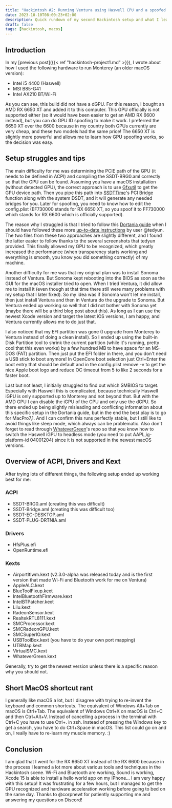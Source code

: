 ```yaml
---
title: "Hackintosh #2: Running Ventura using Haswell CPU and a spoofed AMD RX 6650 XT"
date: 2023-10-10T08:00:23+02:00
description: Quick rundown of my second Hackintosh setup and what I learned in the process.
draft: false
tags: [hackintosh, macos]
---
```


## Introduction
In my [previous post]({{< ref "hackintosh-project1.md" >}}), I wrote about how I used the following hardware to run Monterey (an older macOS version):
* Intel i5 4400 (Haswell)
* MSI B85-G41
* Intel AX210 BT/Wi-Fi

As you can see, this build did not have a dGPU. For this reason, I bought an AMD RX 6650 XT and added it to this computer. This GPU officially is not supported either (so it would have been easier to get an AMD RX 6600 instead), but you can do GPU ID spoofing to make it work. I preferred the 6650 XT over the 6600 because in my country both GPUs currently are very cheap, and these two models had the same price! The 6650 XT is slightly more powerful and allows me to learn how GPU spoofing works, so the decision was easy.

## Setup struggles and tips
The main difficulty for me was determining the PCIE path of the GPU (it needs to be defined in ACPI) and compiling the SSDT-BRG0.aml correctly so that the GPU can be found. Assuming you have a macOS installation (without detected GPU), the correct approach is to use [Gfxutil](https://github.com/acidanthera/gfxutil) to get the GPU device path. Then you pipe this path into [SSDTTime](https://github.com/corpnewt/SSDTTime)'s PCI Bridge function along with the system DSDT, and it will generate any needed bridges for you. Later for spoofing, you need to know how to edit the config.plist (EF730000 stands for RX 6650 XT, so you spoof it to FF730000 which stands for RX 6600 which is officially supported).

The reason why I struggled is that I tried to follow this [Dortania guide](https://dortania.github.io/Getting-Started-With-ACPI/Universal/spoof.html) when I should have followed these more [up-to-date instructions](https://www.tonymacx86.com/threads/success-amd-rx6000-series-working-in-macos.306736/post-2299282) by user @tedyun. The two files from these two approaches are slightly different, and I found the latter easier to follow thanks to the several screenshots that tedyun provided. This finally allowed my GPU to be recognized, which greatly increased the performance (when transparency starts working and everything is smooth, you know you did something correctly) of my machine.

Another difficulty for me was that my original plan was to install Sonoma instead of Ventura. But Sonoma kept rebooting into the BIOS as soon as the GUI for the macOS installer tried to open. When I tried Ventura, it did allow me to install it (even though at that time there still were many problems with my setup that I later fixed). So my idea was if Sonoma won't let me install, then just install Ventura and then in Ventura do the upgrade to Sonoma. But Ventura ended up working so well that I did not bother with Sonoma yet (maybe there will be a third blog post about this). As long as I can use the newest Xcode version and target the latest iOS versions, I am happy, and Ventura currently allows me to do just that.

I also noticed that my EFI partition was gone (I upgrade from Monterey to Ventura instead of doing a clean install). So I ended up using the built-in Disk Partition tool to shrink the current partition (while it's running, pretty cool that this even works) by a few hundred MB to have space for an MS-DOS (FAT) partition. Then just put the EFI folder in there, and you don't need a USB stick to boot anymore! In OpenCore boot selection just Ctrl+Enter the boot entry that should be default and in the config.plist remove -v to get the nice Apple boot logo and reduce OC timeout from 5 to like 2 seconds for a faster boot.

Last but not least, I initially struggled to find out which SMBIOS to target. Especially with Haswell this is complicated, because technically Haswell iGPU is only supported up to Monterey and not beyond that. But with the AMD GPU I can disable the iGPU of the CPU and only use the dGPU. So there ended up being slightly misleading and conflicting information about this specific setup in the Dortania guide, but in the end the best play is to go for MacPro7,1. And I can confirm this runs perfectly stable, but I still like to avoid things like sleep mode, which always can be problematic. Also don't forget to read through [WhateverGreen](https://github.com/acidanthera/WhateverGreen/blob/master/Manual/FAQ.IntelHD.en.md)'s repo so that you know how to switch the Haswell iGPU to headless mode (you need to put AAPL,ig-platform-id 04001204) since it is not supported in the newest macOS versions.

## Overview of ACPI, Drivers and Kext
After trying lots of different things, the following setup ended up working best for me:
### ACPI
* SSDT-BRG0.aml (creating this was difficult)
* SSDT-Bridge.aml (creating this was difficult too)
* SSDT-EC-DESKTOP.aml
* SSDT-PLUG-DRTNIA.aml

### Drivers
* HfsPlus.efi
* OpenRuntime.efi

### Kexts
* AirportItlwm.kext (v2.3.0-alpha was released today and is the first version that made Wi-Fi and Bluetooth work for me on Ventura)
* AppleALC.kext
* BlueToolFixup.kext
* IntelBluetoothFirmware.kext
* IntelBTPatcher.kext
* Lilu.kext
* RadeonSensor.kext
* RealtekRTL8111.kext
* SMCProcessor.kext
* SMCRadeonGPU.kext
* SMCSuperIO.kext
* USBToolBox.kext (you have to do your own port mapping)
* UTBMap.kext
* VirtualSMC.kext
* WhateverGreen.kext

Generally, try to get the newest version unless there is a specific reason why you should not.

## Short MacOS shortcut rant
I generally like macOS a lot, but I disagree with trying to re-invent the keyboard and common shortcuts. The equivalent of Windows Alt+Tab on macOS is Ctrl+Tab. The equivalent of Windows Ctrl+X on macOS is Ctrl+C and then Ctrl+Alt+V. Instead of cancelling a process in the terminal with Ctrl+C you have to use Ctrl+. in zsh. Instead of pressing the Windows key to get a search, you have to do Ctrl+Space in macOS. This list could go on and on, I really have to re-learn my muscle memory. :)

## Conclusion
I am glad that I went for the RX 6650 XT instead of the RX 6600 because in the process I learned a lot more about various tools and techniques in the Hackintosh scene. Wi-Fi and Bluetooth are working, Sound is working, Xcode 15 is able to install a hello world app on my iPhone... I am very happy with this setup! It was frustrating for a few hours, but I managed to get the GPU recognized and hardware acceleration working before going to bed on the same day. Thanks to @corpnewt for patiently supporting me and answering my questions on Discord!